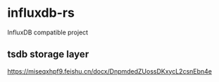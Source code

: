 # influxdb-rs
InfluxDB compatible project

## tsdb storage layer
https://miseqxhpf9.feishu.cn/docx/DnpmdedZUossDKxycL2csnEbn4e